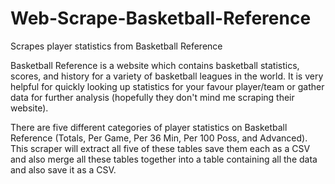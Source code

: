 # Web-Scrape-Basketball-Reference
Scrapes player statistics from Basketball Reference

Basketball Reference is a website which contains basketball statistics, scores, and history for a variety of basketball leagues in the world. It is very helpful for quickly looking up statistics for your favour player/team or gather data for further analysis (hopefully they don't mind me scraping their website).

There are five different categories of player statistics on Basketball Reference (Totals, Per Game, Per 36 Min, Per 100 Poss, and Advanced). This scraper will extract all five of these tables save them each as a CSV and also merge all these tables together into a table containing all the data and also save it as a CSV.

